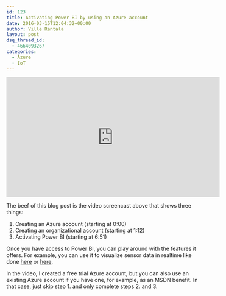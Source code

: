```yaml
---
id: 123
title: Activating Power BI by using an Azure account
date: 2016-03-15T12:04:32+00:00
author: Ville Rantala
layout: post
dsq_thread_id:
  - 4664093267
categories:
  - Azure
  - IoT
---
```

<iframe width="560" height="315" src="https://www.youtube.com/embed/A1voWutndbM" frameborder="0" allowfullscreen></iframe>

The beef of this blog post is the video screencast above that shows three things:

  1. Creating an Azure account (starting at 0:00)
  2. Creating an organizational account (starting at 1:12)
  3. Activating Power BI (starting at 6:51)

Once you have access to Power BI, you can play around with the features it offers. For example, you can use it to visualize sensor data in realtime like done [here](http://thinglabs.io/workshop/js/weather/) or [here](https://blogs.microsoft.com/iot/2015/05/05/monitoring-sensors-with-power-bi/).

In the video, I created a free trial Azure account, but you can also use an existing Azure account if you have one, for example, as an MSDN benefit. In that case, just skip step 1. and only complete steps 2. and 3.